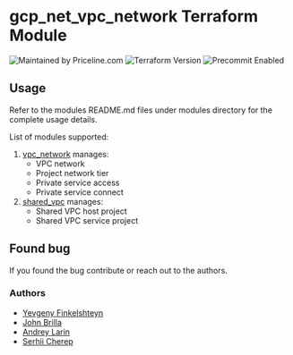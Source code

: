 # gcp_net_vpc_network Terraform Module
![Maintained by Priceline.com](https://img.shields.io/badge/maintained%20by-priceline.com-blue)
![Terraform Version](https://img.shields.io/badge/tf-%3E%3D0.13.0-blue.svg)
![Precommit Enabled](https://img.shields.io/badge/precommit-enabled-blue.svg)

## Usage
Refer to the modules README.md files under modules directory for the complete usage details.

List of modules supported:
1. [vpc_network](modules/vpc_network/README.md) manages:
     - VPC network
     - Project network tier
     - Private service access
     - Private service connect
2. [shared_vpc](modules/shared_vpc/README.md) manages:
     - Shared VPC host project
     - Shared VPC service project


## Found bug
If you found the bug contribute or reach out to the authors.

### Authors
- [Yevgeny Finkelshteyn][yf]
- [John Brilla][jb]
- [Andrey Larin][al]
- [Serhii Cherep][sc]

[yf]: mailto:yevgeny.finkelshteyn@priceline.com
[al]: mailto:andrey.larin@priceline.com
[jb]: mailto:john.brilla@priceline.com
[sc]: mailto:serhii.cherep@priceline.com
